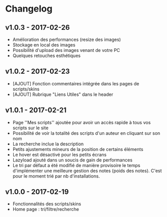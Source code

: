# Changelog

## v1.0.3 - 2017-02-26

- Amélioration des performances (resize des images) 
- Stockage en local des images
- Possibilité d'upload des images venant de votre PC
- Quelques retouches esthétiques

## v1.0.2 - 2017-02-23

- [AJOUT] Fonction commentaires intégrée dans les pages de scripts/skins
- [AJOUT] Rubrique "Liens Utiles" dans le header

## v1.0.1 - 2017-02-21

- Page ''Mes scripts'' ajoutée pour avoir un accès rapide à tous vos scripts sur le site
- Possibilité de voir la totalité des scripts d'un auteur en cliquant sur son nom 
- La recherche inclue la description 
- Petits ajustements mineurs de la position de certains éléments
- Le hover est désactivé pour les petits écrans 
- Lazyload ajouté dans un soucis de gain de performances
- Le tri par défaut a été modifié de manière provisoire le temps d'implémenter une meilleure gestion des notes (poids des notes). C'est pour le moment trié par nb d'installations.

## v1.0.0 - 2017-02-19

- Fonctionnalités des scripts/skins  
- Home page : tri/filtre/recherche

